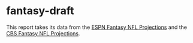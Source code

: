 # fantasy-draft

This report takes its data from the [ESPN Fantasy NFL Projections](https://fantasy.espn.com/football/players/projections) and 
the [CBS Fantasy NFL Projections](https://www.cbssports.com/fantasy/football/stats/). 

